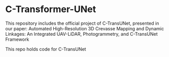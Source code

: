 # C-Transformer-UNet
This repository includes the official project of C-TransUNet, presented in our paper: Automated High-Resolution 3D Crevasse Mapping and Dynamic Linkages: An Integrated UAV-LiDAR, Photogrammetry, and C-TransUNet Framework

This repo holds code for C-TransUNet
